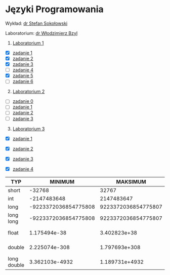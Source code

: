 # Języki Programowania

Wykład: [dr Stefan Sokołowski](http://sigma.ug.edu.pl/~stefan/Dydaktyka/JezProg)

Laboratorium: [dr Włodzimierz Bzyl](http://wbzyl.inf.ug.edu.pl/c)

1. [Laboratorium 1](lab1)
  * [x] [zadanie 1](lab1/zad1.c)
  * [x] [zadanie 2](lab1/zad2.c)
  * [x] [zadanie 3](lab1/zad3.c)
  * [ ] [zadanie 4](lab1/zad4.c)
  * [x] [zadanie 5](lab1/zad5.c)
  * [ ] [zadanie 6](lab1/zad6.c)

2. [Laboratorium 2](lab2)

  * [ ] [zadanie 0](lab2/zad0.c)
  * [ ] [zadanie 1](lab2/zad1.c)
  * [ ] [zadanie 2](lab2/zad2.c)
  * [ ] [zadanie 3](lab2/zad3.c)

3. [Laboratorium 3](lab3)
  * [x] [zadanie 1](lab3/zad1.c)
  * [x] [zadanie 2](lab3/zad2.c)
  * [x] [zadanie 3](lab3/zad3.c)
  * [x] [zadanie 4](lab3/zad4.c)


|        TYP|             MINIMUM|            MAKSIMUM|      "ZIARNO"|     "PRECYZJA"|WE/WY|
|-----------|--------------------|--------------------|--------------|---------------|-----|
|      short|              -32768|               32767|              |               | %i  |
|        int|         -2147483648|          2147483647|              |               | %i  |
|       long|-9223372036854775808| 9223372036854775807|              |               | %li |
|  long long|-9223372036854775808| 9223372036854775807|              |               | %lli|
|      float|        1.175494e-38|        3.402823e+38| 1.192093e-07 |              6| %e  |
|     double|       2.225074e-308|       1.797693e+308| 2.220446e-16 |             15| %le |
|long double|      3.362103e-4932|      1.189731e+4932| 1.084202e-19 |             18| %Le |
